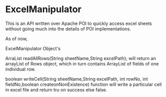 # ExcelManipulator


This is an API written over Apache POI to quickly access excel sheets without going much into the details of POI implementations.

As of now,

ExcelManipulator Object's 

ArraList<Rows> readAllRows(String sheetName,String excelPath);  will return an arrayList of Rows object, which in turn contains ArrayList of fields of one individual row.


boolean writeCell(String sheetName,String excelPath, int rowNo, int fieldNo,boolean createonNonExistence) function will write a particular cell in excel file and return tru on success else false.
